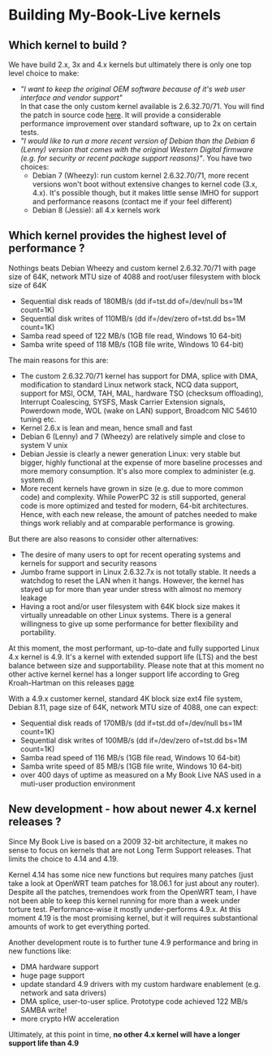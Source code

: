 # Building My-Book-Live kernels

## Which kernel to build ? ##

We have build 2.x, 3x and 4.x kernels but ultimately there is only one top level choice to make:
* _"I want to keep the original OEM software because of it's web user interface and vendor support"_<br>In that case the only custom kernel available is 2.6.32.70/71.  You will find the patch in source code [here](https://github.com/ewaldc/My-Book-Live/tree/master/kernel/patches/2.6.32).  It will provide a considerable performance improvement over standard software, up to 2x on certain tests.
* _"I would like to run a more recent version of Debian than the Debian 6 (Lenny) version that comes with the original Western Digital firmware (e.g. for security or recent package support reasons)"_.  You have two choices:
	* Debian 7 (Wheezy):  run custom kernel 2.6.32.70/71, more recent versions won't boot without extensive changes to kernel code (3.x, 4.x).  It's possible though, but it makes little sense IMHO for support and performance reasons (contact me if your feel different)
	* Debian 8 (Jessie):  all 4.x kernels work
		
	
## Which kernel provides the highest level of performance ? ##

Nothings beats Debian Wheezy and custom kernel 2.6.32.70/71 with page size of 64K, network MTU size of 4088 and root/user filesystem with block size of 64K
* Sequential disk reads of 180MB/s (dd if=tst.dd of=/dev/null bs=1M count=1K)
* Sequential disk writes of 110MB/s (dd if=/dev/zero of=tst.dd  bs=1M count=1K)
* Samba read speed of 122 MB/s (1GB file read, Windows 10 64-bit)
* Samba write speed of 118 MB/s (1GB file write, Windows 10 64-bit)

The main reasons for this are:
* The custom 2.6.32.70/71 kernel has support for DMA, splice with DMA, modification to standard Linux network stack, NCQ data support, support for MSI, OCM, TAH, MAL, hardware TSO (checksum offloading),  Interrupt Coalescing, SYSFS, Mask Carrier Extension signals, Powerdown mode, WOL (wake on LAN) support, Broadcom NIC 54610 tuning etc.
* Kernel 2.6.x is lean and mean, hence small and fast
* Debian 6 (Lenny) and 7 (Wheezy) are relatively simple and close to system V unix
* Debian Jessie is clearly a newer generation Linux: very stable but bigger, highly functional at the expense of more baseline processes and more memory consumption.  It's also more complex to administer (e.g. system.d)
* More recent kernels have grown in size (e.g. due to more common code) and complexity.  While PowerPC 32 is still supported, general code is more optimized and tested for modern, 64-bit architectures.  Hence, with each new release, the amount of patches needed to make things work reliably and at comparable performance is growing. 

But there are also reasons to consider other alternatives:
* The desire of many users to opt for recent operating systems and kernels for support and security reasons
* Jumbo frame support in Linux 2.6.32.7x is not totally stable.  It needs a watchdog to reset the LAN when it hangs.  However, the kernel has stayed up for more than year under stress with almost no memory leakage
* Having a root and/or user filesystem with 64K block size makes it virtually unreadable on other Linux systems.  There is a general willingness to give up some performance for better flexibility and portability.

At this moment, the most performant, up-to-date and fully supported Linux 4.x kernel is 4.9.  It's a kernel with extended support life (LTS) and the best balance between size and supportability.  Please note that at this moment no other active kernel  kernel has a longer support life according to Greg Kroah-Hartman on this releases [page](https://www.kernel.org/releases.html)

With a 4.9.x customer kernel, standard 4K block size ext4 file system, Debian 8.11, page size of 64K, network MTU size of 4088, one can expect:
* Sequential disk reads of 170MB/s (dd if=tst.dd of=/dev/null bs=1M count=1K)
* Sequential disk writes of 100MB/s (dd if=/dev/zero of=tst.dd  bs=1M count=1K)
* Samba read speed of 116 MB/s (1GB file read, Windows 10 64-bit)
* Samba write speed of 85 MB/s (1GB file write, Windows 10 64-bit)
* over 400 days of uptime as measured on a My Book Live NAS used in a muti-user production environment

## New development - how about newer 4.x kernel releases ? ##

Since My Book Live is based on a 2009 32-bit architecture, it makes no sense to focus on kernels that are not Long Term Support releases.  That limits the choice to 4.14 and 4.19.

Kernel 4.14 has some nice new functions but requires many patches (just take a look at OpenWRT team patches for 18.06.1 for just about any router). Despite all the patches, tremendoes work from the OpenWRT team, I have not been able to keep this kernel running for more than a week under torture test.  Performance-wise it mostly under-performs 4.9.x.   At this moment 4.19 is the most promising kernel, but it will requires substantional amounts of work to get everything ported.

Another development route is to further tune 4.9 performance and bring in new functions like:
* DMA hardware support
* huge page support
* update standard 4.9 drivers with my custom hardware enablement (e.g. network and sata drivers)
* DMA splice, user-to-user splice.  Prototype code achieved 122 MB/s SAMBA write!
* more crypto HW acceleration

Ultimately, at this point in time, __no other 4.x kernel will have a longer support life than 4.9__